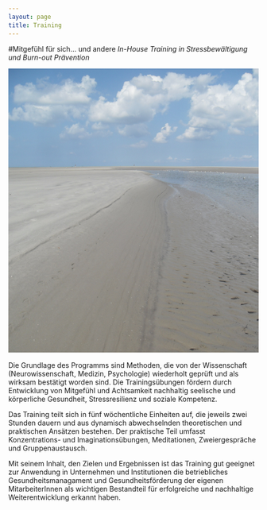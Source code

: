 ```yaml
---
layout: page
title: Training
---
```


#Mitgefühl für sich... und andere
*In-House Training in Stressbewältigung und Burn-out Prävention*

![Bild zu Training](/images/training.jpg)

Die Grundlage des Programms sind Methoden, die von der  Wissenschaft  (Neurowissenschaft, 
Medizin, Psychologie) wiederholt geprüft und als wirksam bestätigt worden sind. Die Trainingsübungen fördern durch Entwicklung von Mitgefühl und Achtsamkeit nachhaltig seelische und körperliche Gesundheit, Stressresilienz und soziale Kompetenz. 

Das Training teilt sich in fünf wöchentliche Einheiten auf, die jeweils zwei Stunden dauern und aus dynamisch
abwechselnden theoretischen und praktischen Ansätzen bestehen. Der praktische Teil umfasst Konzentrations- und
Imaginationsübungen, Meditationen, Zweiergespräche und Gruppenaustausch.

Mit seinem Inhalt, den Zielen und Ergebnissen ist das Training gut geeignet zur Anwendung in Unternehmen und Institutionen die betriebliches Gesundheitsmanagament und Gesundheitsförderung der eigenen MitarbeiterInnen als wichtigen Bestandteil für erfolgreiche und nachhaltige Weiterentwicklung erkannt haben.

